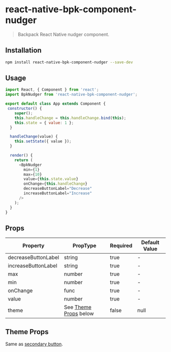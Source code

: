 # react-native-bpk-component-nudger

> Backpack React Native nudger component.

## Installation

```sh
npm install react-native-bpk-component-nudger --save-dev
```

## Usage

```js
import React, { Component } from 'react';
import BpkNudger from 'react-native-bpk-component-nudger';

export default class App extends Component {
 constructor() {
    super();
    this.handleChange = this.handleChange.bind(this);
    this.state = { value: 1 };
  }

  handleChange(value) {
    this.setState({ value });
  }

  render() {
    return (
      <BpkNudger
        min={1}
        max={10}
        value={this.state.value}
        onChange={this.handleChange}
        decreaseButtonLabel="Decrease"
        increaseButtonLabel="Increase"
      />
    );
  }
}
```

## Props

| Property              | PropType                              | Required | Default Value |
| --------------------- | ------------------------------------- | -------- | ------------- |
| decreaseButtonLabel   | string                                | true     | -             |
| increaseButtonLabel   | string                                | true     | -             |
| max                   | number                                | true     | -             |
| min                   | number                                | true     | -             |
| onChange              | func                                  | true     | -             |
| value                 | number                                | true     | -             |
| theme                 | See [Theme Props](#theme-props) below | false    | null          |

## Theme Props

Same as [secondary button](/components/native/buttons#theme-props).
